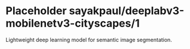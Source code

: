 # Placeholder sayakpaul/deeplabv3-mobilenetv3-cityscapes/1
Lightweight deep learning model for semantic image segmentation.

<!-- module-type: image-segmentation -->
<!-- network-architecture: DeepLab (mobilenetv3_large_cityscapes_trainfine) -->
<!-- dataset: cityscapes -->
<!-- fine-tunable: false -->
<!-- language: en -->
<!-- license: Apache-2.0 -->
